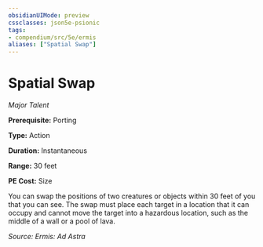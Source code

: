 ```yaml
---
obsidianUIMode: preview
cssclasses: json5e-psionic
tags:
- compendium/src/5e/ermis
aliases: ["Spatial Swap"]
---
```

# Spatial Swap
*Major Talent*  

**Prerequisite:** Porting

**Type:** Action

**Duration:** Instantaneous

**Range:** 30 feet

**PE Cost:** Size

You can swap the positions of two creatures or objects within 30 feet of you that you can see. The swap must place each target in a location that it can occupy and cannot move the target into a hazardous location, such as the middle of a wall or a pool of lava.

*Source: Ermis: Ad Astra*